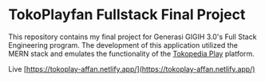 # TokoPlayfan Fullstack Final Project

This repository contains my final project for Generasi GIGIH 3.0's Full Stack Engineering program. The development of this application utilized the MERN stack and emulates the functionality of the [Tokopedia Play](https://www.tokopedia.com/play/channels) platform.

Live [https://tokoplay-affan.netlify.app/](https://tokoplay-affan.netlify.app/)